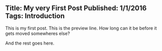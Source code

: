 Title: My very First Post
Published: 1/1/2016
Tags: Introduction
---
This is my first post. This is the preview line. How long can it be before it gets moved somewheres else?

And the rest goes here.
